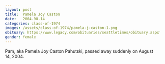 ```yaml
---
layout: post
title:  Pamela Joy Caston
date:   2004-08-14
categories: class-of-1974
images: /assets/class-of-1974/pamela-j-caston-1.png
obituary: https://www.legacy.com/obituaries/seattletimes/obituary.aspx?n=Pamela-Pahutski&pid=2522858
gender: female
---
```

Pam, aka Pamela Joy Caston Pahutski, passed away suddenly on August 14, 2004.

